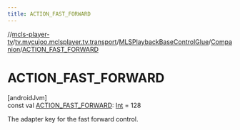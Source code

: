 ```yaml
---
title: ACTION_FAST_FORWARD
---
```

//[mcls-player-tv](../../../../index.html)/[tv.mycujoo.mclsplayer.tv.transport](../../index.html)/[MLSPlaybackBaseControlGlue](../index.html)/[Companion](index.html)/[ACTION_FAST_FORWARD](-a-c-t-i-o-n_-f-a-s-t_-f-o-r-w-a-r-d.html)



# ACTION_FAST_FORWARD



[androidJvm]\
const val [ACTION_FAST_FORWARD](-a-c-t-i-o-n_-f-a-s-t_-f-o-r-w-a-r-d.html): [Int](https://kotlinlang.org/api/latest/jvm/stdlib/kotlin/-int/index.html) = 128



The adapter key for the fast forward control.




